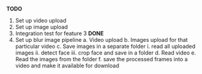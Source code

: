 **TODO**

1. Set up video upload
2. Set up image upload
4. Integration test for feature 3
**DONE**
3. Set up blur image pipeline
  a. Video upload
  b. Images upload for that particular video
  c. Save images in a separate folder
    i. read all uploaded images
    ii. detect face
    iii. crop face and save in a folder
  d. Read video
  e. Read the images from the folder
  f. save the processed frames into a video and make it available for download
